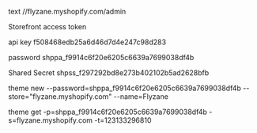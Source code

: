 text
//flyzane.myshopify.com/admin

Storefront access token


api key
f508468edb25a6d46d7d4e247c98d283

password
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


Shared Secret
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

theme new --password=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 --store="flyzane.myshopify.com" --name=Flyzane

theme get -p=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 -s=flyzane.myshopify.com -t=123133296810

